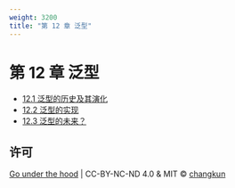 ```yaml
---
weight: 3200
title: "第 12 章 泛型"
---
```


# 第 12 章 泛型

- [12.1 泛型的历史及其演化](./history.md)
- [12.2 泛型的实现](./implement.md)
- [12.3 泛型的未来？](./future.md)

## 许可

[Go under the hood](https://github.com/changkun/go-under-the-hood) | CC-BY-NC-ND 4.0 & MIT &copy; [changkun](https://changkun.de)